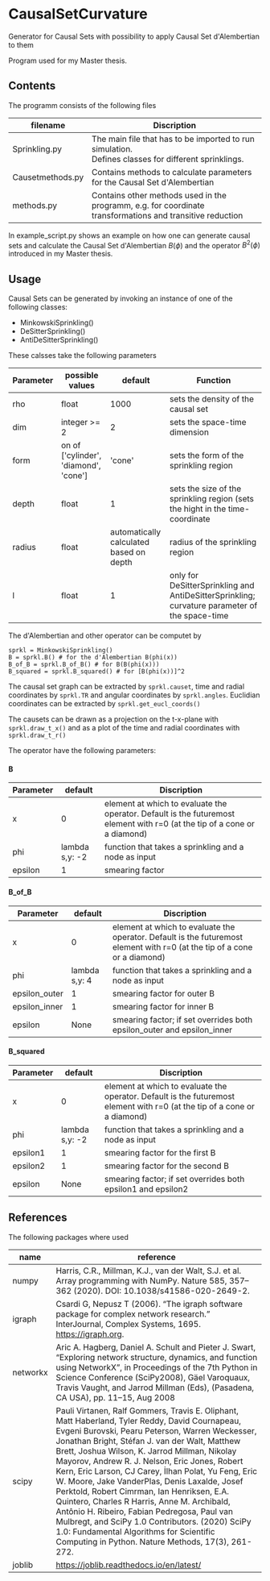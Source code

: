 # CausalSetCurvature
Generator for Causal Sets with possibility to apply Causal Set d'Alembertian to them

Program used for my Master thesis.


## Contents
The programm consists of the following files

| filename | Discription |
| ---- | ---- |
|Sprinkling.py | The main file that has to be imported to run simulation. <br> Defines classes for different sprinklings. |
|Causetmethods.py | Contains methods to calculate parameters for the Causal Set d'Alembertian |
|methods.py | Contains other methods used in the programm, e.g. for coordinate transformations and transitive reduction |

In example_script.py shows an example on how one can generate causal sets and calculate the Causal Set d'Alembertian $B(\phi)$ and the operator $B^2(\phi)$ introduced in my Master thesis.

## Usage

Causal Sets can be generated by invoking an instance of one of the following classes:
- MinkowskiSprinkling()
- DeSitterSprinkling()
- AntiDeSitterSprinkling()

These calsses take the following parameters

| Parameter | possible values | default | Function |
| ---- | ---- | ---- | ---- |
| rho | float | 1000|  sets the density of the causal set |
| dim | integer >= 2 | 2| sets the space-time dimension |
| form | on of ['cylinder', 'diamond', 'cone'] | 'cone'|  sets the form of the sprinkling region |
| depth | float | 1 | sets the size of the sprinkling region (sets the hight in the time-coordinate |
| radius | float | automatically calculated based on depth | radius of the sprinkling region |
| l | float | 1 | only for DeSitterSprinkling and AntiDeSitterSprinkling; curvature parameter of the space-time |


The d'Alembertian and other operator can be computet by 
```
sprkl = MinkowskiSprinkling()
B = sprkl.B() # for the d'Alembertian B(phi(x))
B_of_B = sprkl.B_of_B() # for B(B(phi(x)))
B_squared = sprkl.B_squared() # for [B(phi(x))]^2
```
The causal set graph can be extracted by ```sprkl.causet```, time and radial coordinates by ```sprkl.TR``` and angular coordinates by ```sprkl.angles```. 
Euclidian coordinates can be extracted by ```sprkl.get_eucl_coords()```

The causets can be drawn as a projection on the t-x-plane with ```sprkl.draw_t_x()``` and as a plot of the time and radial coordinates with ```sprkl.draw_t_r()```


The operator have the following parameters:

#### B

| Parameter | default | Discription |
| ---- | ---- | ---- |
| x | 0 | element at which to evaluate the operator. Default is the futuremost element with r=0 (at the tip of a cone or a diamond) |
| phi | lambda s,y: -2 | function that takes a sprinkling and a node as input |
| epsilon | 1 | smearing factor |
 
 
#### B_of_B

| Parameter | default | Discription |
| ---- | ---- | ---- |
| x | 0 | element at which to evaluate the operator. Default is the futuremost element with r=0 (at the tip of a cone or a diamond) |
| phi | lambda s,y: 4 | function that takes a sprinkling and a node as input |
| epsilon_outer | 1 | smearing factor for outer B |
| epsilon_inner | 1 | smearing factor for inner B |
| epsilon | None | smearing factor; if set overrides both epsilon_outer and epsilon_inner|

#### B_squared

| Parameter | default | Discription |
| ---- | ---- | ---- |
| x | 0 | element at which to evaluate the operator. Default is the futuremost element with r=0 (at the tip of a cone or a diamond) |
| phi | lambda s,y: -2 | function that takes a sprinkling and a node as input |
| epsilon1 | 1 | smearing factor for the first B |
| epsilon2 | 1 | smearing factor for the second B |
| epsilon | None | smearing factor; if set overrides both epsilon1 and epsilon2|


## References
The following packages where used 

| name | reference |
| ---- | ---- |
| numpy | Harris, C.R., Millman, K.J., van der Walt, S.J. et al. Array programming with NumPy. Nature 585, 357–362 (2020). DOI: 10.1038/s41586-020-2649-2. |
| igraph | Csardi G, Nepusz T (2006). “The igraph software package for complex network research.” InterJournal, Complex Systems, 1695. https://igraph.org. |
| networkx | Aric A. Hagberg, Daniel A. Schult and Pieter J. Swart, “Exploring network structure, dynamics, and function using NetworkX”, in Proceedings of the 7th Python in Science Conference (SciPy2008), Gäel Varoquaux, Travis Vaught, and Jarrod Millman (Eds), (Pasadena, CA USA), pp. 11–15, Aug 2008 |
| scipy | Pauli Virtanen, Ralf Gommers, Travis E. Oliphant, Matt Haberland, Tyler Reddy, David Cournapeau, Evgeni Burovski, Pearu Peterson, Warren Weckesser, Jonathan Bright, Stéfan J. van der Walt, Matthew Brett, Joshua Wilson, K. Jarrod Millman, Nikolay Mayorov, Andrew R. J. Nelson, Eric Jones, Robert Kern, Eric Larson, CJ Carey, İlhan Polat, Yu Feng, Eric W. Moore, Jake VanderPlas, Denis Laxalde, Josef Perktold, Robert Cimrman, Ian Henriksen, E.A. Quintero, Charles R Harris, Anne M. Archibald, Antônio H. Ribeiro, Fabian Pedregosa, Paul van Mulbregt, and SciPy 1.0 Contributors. (2020) SciPy 1.0: Fundamental Algorithms for Scientific Computing in Python. Nature Methods, 17(3), 261-272. |
| joblib | https://joblib.readthedocs.io/en/latest/ |
